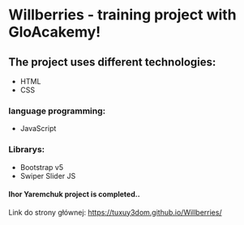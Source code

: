 # Willberries - training project with GloAcakemy!

## The project uses different technologies:
- HTML 
- CSS 

### language programming: 
- JavaScript 

### Librarys: 
- Bootstrap v5
- Swiper Slider JS

#### Ihor Yaremchuk project is completed..

Link do strony głównej: https://tuxuy3dom.github.io/Willberries/
